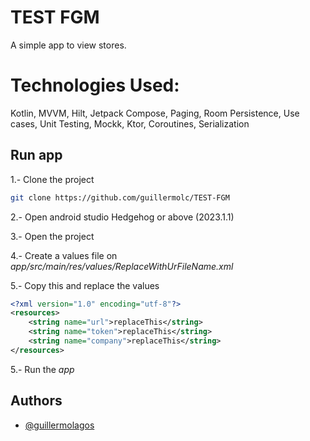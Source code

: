 
# TEST FGM

A simple app to view stores.




# Technologies Used:
Kotlin, 
MVVM, 
Hilt, 
Jetpack Compose,
Paging,
Room Persistence, 
Use cases, 
Unit Testing, 
Mockk,
Ktor, 
Coroutines,
Serialization



## Run app

1.- Clone the project

```bash
git clone https://github.com/guillermolc/TEST-FGM
```

2.- Open android studio Hedgehog or above (2023.1.1)

3.- Open the project

4.- Create a values file on *app/src/main/res/values/ReplaceWithUrFileName.xml*  

5.- Copy this and replace the values

```xml
<?xml version="1.0" encoding="utf-8"?>
<resources>
    <string name="url">replaceThis</string>
    <string name="token">replaceThis</string>
    <string name="company">replaceThis</string>
</resources>
```

5.- Run the *app*



## Authors

- [@guillermolagos](https://github.com/guillermolc)

